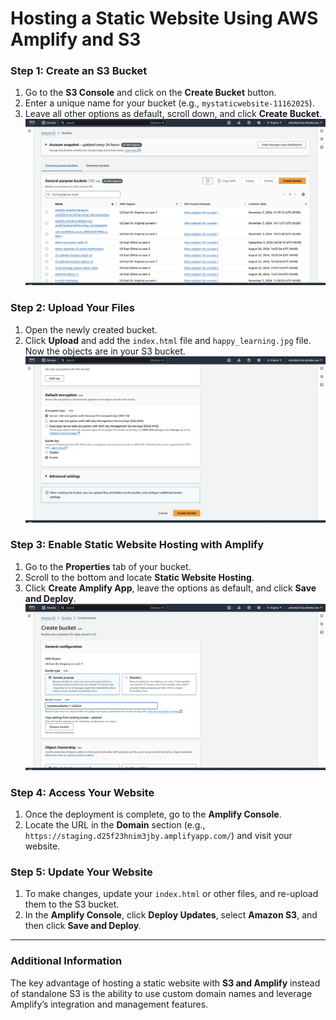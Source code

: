 # Hosting a Static Website Using AWS Amplify and S3

### Step 1: Create an S3 Bucket
1. Go to the **S3 Console** and click on the **Create Bucket** button.
2. Enter a unique name for your bucket (e.g., `mystaticwebsite-11162025`).
3. Leave all other options as default, scroll down, and click **Create Bucket**.
   ![Step 1](images/1.png)

### Step 2: Upload Your Files
1. Open the newly created bucket.
2. Click **Upload** and add the `index.html` file and `happy_learning.jpg` file. Now the objects are in your S3 bucket.
   ![Step 2](images/2.png)

### Step 3: Enable Static Website Hosting with Amplify
1. Go to the **Properties** tab of your bucket.
2. Scroll to the bottom and locate **Static Website Hosting**.
3. Click **Create Amplify App**, leave the options as default, and click **Save and Deploy**.
   ![Step 3](images/3.png)

### Step 4: Access Your Website
1. Once the deployment is complete, go to the **Amplify Console**.
2. Locate the URL in the **Domain** section (e.g., `https://staging.d25f23hnim3jby.amplifyapp.com/`) and visit your website.

### Step 5: Update Your Website
1. To make changes, update your `index.html` or other files, and re-upload them to the S3 bucket.
2. In the **Amplify Console**, click **Deploy Updates**, select **Amazon S3**, and then click **Save and Deploy**.

---

### Additional Information
The key advantage of hosting a static website with **S3 and Amplify** instead of standalone S3 is the ability to use custom domain names and leverage Amplify’s integration and management features.
